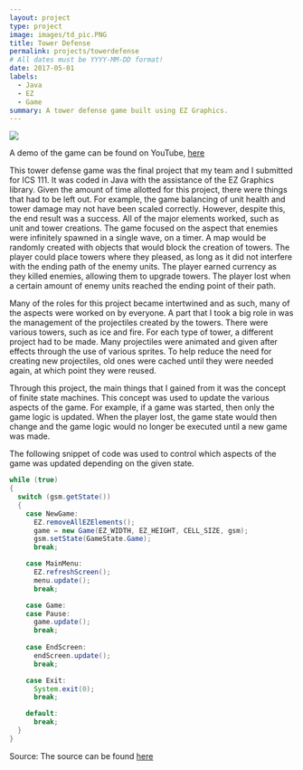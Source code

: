 ```yaml
---
layout: project
type: project
image: images/td_pic.PNG
title: Tower Defense
permalink: projects/towerdefense
# All dates must be YYYY-MM-DD format!
date: 2017-05-01
labels:
  - Java
  - EZ
  - Game
summary: A tower defense game built using EZ Graphics.
---
```


<img class="ui medium right floated rounded image" src="../images/vacay-home-page.png">

A demo of the game can be found on YouTube, <a href="https://youtu.be/x2SDYRLFoWw"></i>here</a>

This tower defense game was the final project that my team and I submitted for ICS 111. It was coded in Java with the assistance of the EZ Graphics library. Given the amount of time allotted for this project, there were things that had to be left out. For example, the game balancing of unit health and tower damage may not have been scaled correctly. However, despite this, the end result was a success. All of the major elements worked, such as unit and tower creations. The game focused on the aspect that enemies were infinitely spawned in a single wave, on a timer. A map would be randomly created with objects that would block the creation of towers. The player could place towers where they pleased, as long as it did not interfere with the ending path of the enemy units. The player earned currency as they killed enemies, allowing them to upgrade towers. The player lost when a certain amount of enemy units reached the ending point of their path.

Many of the roles for this project became intertwined and as such, many of the aspects were worked on by everyone. A part that I took a big role in was the management of the projectiles created by the towers. There were various towers, such as ice and fire. For each type of tower, a different project had to be made. Many projectiles were animated and given after effects through the use of various sprites. To help reduce the need for creating new projectiles, old ones were cached until they were needed again, at which point they were reused. 

Through this project, the main things that I gained from it was the concept of finite state machines. This concept was used to update the various aspects of the game. For example, if a game was started, then only the game logic is updated. When the player lost, the game state would then change and the game logic would no longer be executed until a new game was made.

The following snippet of code was used to control which aspects of the game was updated depending on the given state.

```Java
while (true)
{
  switch (gsm.getState())
  {
    case NewGame:
      EZ.removeAllEZElements();
      game = new Game(EZ_WIDTH, EZ_HEIGHT, CELL_SIZE, gsm);
      gsm.setState(GameState.Game);
      break;

    case MainMenu:
      EZ.refreshScreen();
      menu.update();
      break;

    case Game:
    case Pause:
      game.update();
      break;
      
    case EndScreen:
      endScreen.update();
      break;

    case Exit:
      System.exit(0);
      break;

    default:
      break;
  }
}
```
 
Source: The source can be found <a href="https://bitbucket.org/dylancn/ics111_project3/src/b8392020a58b4ae84a24588040a8364a5c3e51ef/Project3_Demo/src/?at=combined"></i>here</a>
